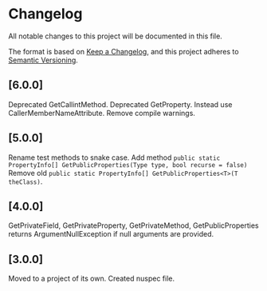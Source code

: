 ﻿# Changelog
All notable changes to this project will be documented in this file.

The format is based on [Keep a Changelog](https://keepachangelog.com/en/1.0.0/),
and this project adheres to [Semantic Versioning](https://semver.org/spec/v2.0.0.html).

## [6.0.0]
Deprecated GetCallintMethod.
Deprecated GetProperty.
Instead use CallerMemberNameAttribute.
Remove compile warnings.

## [5.0.0]
Rename test methods to snake case.
Add method `public static PropertyInfo[] GetPublicProperties(Type type, bool recurse = false)`
Remove old `public static PropertyInfo[] GetPublicProperties<T>(T theClass)`.

## [4.0.0]
GetPrivateField, GetPrivateProperty, GetPrivateMethod, GetPublicProperties returns ArgumentNullException if null arguments are provided.

## [3.0.0]
Moved to a project of its own.
Created nuspec file.
